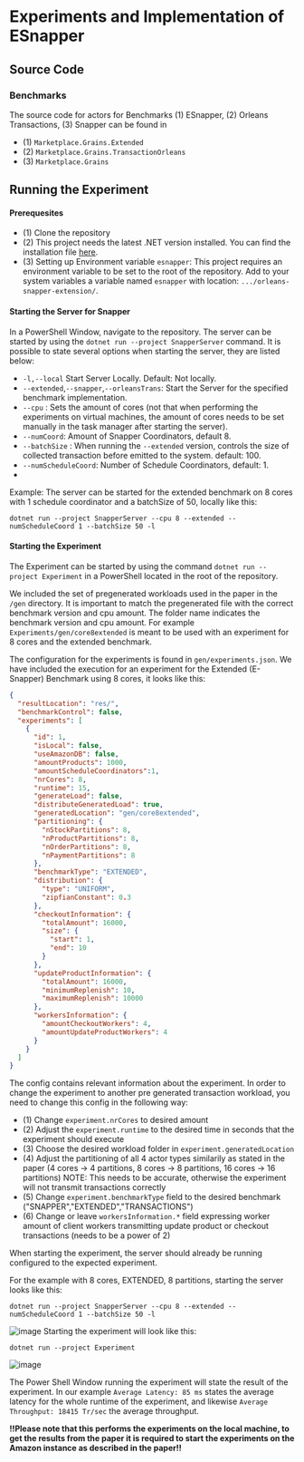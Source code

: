 # Experiments and Implementation of ESnapper

## Source Code

### Benchmarks

The source code for actors for Benchmarks (1) ESnapper, (2) Orleans Transactions, (3) Snapper can be found in
- (1) `Marketplace.Grains.Extended`
- (2) `Marketplace.Grains.TransactionOrleans`
- (3) `Marketplace.Grains`

## Running the Experiment
#### Prerequesites
- (1) Clone the repository 
- (2) This project needs the latest .NET version installed. You can find the installation file [here](https://dotnet.microsoft.com/en-us/).
- (3) Setting up Environment variable `esnapper`: This project requires an environment variable to be set to the root of the repository. 
      Add to your system variables a variable named `esnapper` with location: `.../orleans-snapper-extension/`.
#### Starting the Server for Snapper 
In a PowerShell Window, navigate to the repository. The server can be started by using the `dotnet run --project SnapperServer` command.
It is possible to state several options when starting the server, they are listed below:
- `-l,--local` Start Server Locally. Default: Not locally.
- `--extended`,`--snapper`,`--orleansTrans`: Start the Server for the specified benchmark implementation.
- `--cpu` : Sets the amount of cores (not that when performing the experiments on virtual machines, the amount of cores needs to be set manually in the task manager after starting the server).
- `--numCoord`: Amount of Snapper Coordinators, default 8.
- `--batchSize` : When running the `--extended` version, controls the size of collected transaction before emitted to the system. default: 100.
- `--numScheduleCoord`: Number of Schedule Coordinators, default: 1.
- 
Example: The server can be started for the extended benchmark on 8 cores with 1 schedule coordinator and a batchSize of 50, locally like this:
```
dotnet run --project SnapperServer --cpu 8 --extended --numScheduleCoord 1 --batchSize 50 -l
```

#### Starting the Experiment
The Experiment can be started by using the command `dotnet run --project Experiment` in a PowerShell located in the root of the repository.

We included the set of pregenerated workloads used in the paper in the `/gen` directory. It is important to match the pregenerated file with the correct benchmark version and cpu amount. The folder name indicates the benchmark version and cpu amount.
For example `Experiments/gen/core8extended` is meant to be used with an experiment for 8 cores and the extended benchmark.

The configuration for the experiments is found in `gen/experiments.json`. We have included the execution for an experiment for the Extended (E-Snapper) Benchmark using 8 cores, it looks like this:
```json
{
  "resultLocation": "res/",
  "benchmarkControl": false,
  "experiments": [
    {
      "id": 1,
      "isLocal": false,
	  "useAmazonDB": false,
      "amountProducts": 1000,
      "amountScheduleCoordinators":1,
      "nrCores": 8,
      "runtime": 15,
      "generateLoad": false,
      "distributeGeneratedLoad": true,
      "generatedLocation": "gen/core8extended",
      "partitioning": {
        "nStockPartitions": 8,
        "nProductPartitions": 8,
        "nOrderPartitions": 8,
        "nPaymentPartitions": 8
      },
      "benchmarkType": "EXTENDED",
      "distribution": {
        "type": "UNIFORM",
        "zipfianConstant": 0.3
      },
      "checkoutInformation": {
        "totalAmount": 16000,
        "size": {
          "start": 1,
          "end": 10
        }
      },
      "updateProductInformation": {
        "totalAmount": 16000,
        "minimumReplenish": 10,
        "maximumReplenish": 10000
      },
      "workersInformation": {
        "amountCheckoutWorkers": 4,
        "amountUpdateProductWorkers": 4
      }
    }
  ]
}
```
The config contains relevant information about the experiment. In order to change the experiment to another pre generated transaction workload, you need to change this config in the following way:
- (1) Change `experiment.nrCores` to desired amount
- (2) Adjust the `experiment.runtime` to the desired time in seconds that the experiment should execute
- (3) Choose the desired workload folder in `experiment.generatedLocation`
- (4) Adjust the partitioning of all 4 actor types similarily as stated in the paper (4 cores -> 4 partitions, 8 cores -> 8 partitions, 16 cores -> 16 partitions) NOTE: This needs to be accurate, otherwise the experiment will not transmit transactions correctly
- (5) Change `experiment.benchmarkType` field to the desired benchmark ("SNAPPER","EXTENDED","TRANSACTIONS")
- (6) Change or leave `workersInformation.*` field expressing worker amount of client workers transmitting update product or checkout transactions (needs to be a power of 2)

When starting the experiment, the server should already be running configured to the expected experiment. 

For the example with 8 cores, EXTENDED, 8 partitions, starting the server looks like this:
```
dotnet run --project SnapperServer --cpu 8 --extended --numScheduleCoord 1 --batchSize 50 -l
```
![image](https://github.com/microservice-formal-model/orleans-snapper-extension/assets/172083713/71b2096e-a977-42a4-99d4-fe600396ed4b)
Starting the experiment will look like this:
```
dotnet run --project Experiment
```
![image](https://github.com/microservice-formal-model/orleans-snapper-extension/assets/172083713/3268c189-33aa-41f7-92b8-9de64ff90353)

The Power Shell Window running the experiment will state the result of the experiment. In our example `Average Latency: 85 ms` states the average latency for the whole runtime of the experiment, and likewise `Average Throughput: 18415 Tr/sec` the average throughput.

**!!Please note that this performs the experiments on the local machine, to get the results from the paper it is required to start the experiments on the Amazon instance as described in the paper!!**


